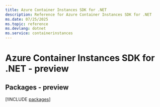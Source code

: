 ```yaml
---
title: Azure Container Instances SDK for .NET
description: Reference for Azure Container Instances SDK for .NET
ms.date: 07/25/2025
ms.topic: reference
ms.devlang: dotnet
ms.service: containerinstances
---
```

# Azure Container Instances SDK for .NET - preview
## Packages - preview
[!INCLUDE [packages](container-instances-index.md)]